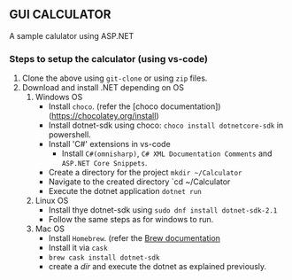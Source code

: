 ## GUI CALCULATOR
A sample calulator using ASP.NET

### Steps to setup the calculator (using vs-code)
1. Clone the above using `git-clone` or using `zip` files.
2. Download and install .NET depending on OS
   1. Windows OS
      - Install `choco`. (refer the [choco documentation])(https://chocolatey.org/install)
      - Install dotnet-sdk using choco: `choco install dotnetcore-sdk` in powershell.
      - Install 'C#' extensions in vs-code
        - Install `C#(omnisharp)`, `C# XML Documentation Comments` and `ASP.NET Core Snippets`.
      - Create a directory for the project `mkdir ~/Calculator`
      - Navigate to the created directory `cd ~/Calculator
      - Execute the dotnet application `dotnet run`
    2. Linux OS
       - Install thye dotnet-sdk using `sudo dnf install dotnet-sdk-2.1`
       - Follow the same steps as for windows to run.
    3. Mac OS
       - Install `Homebrew`. (refer the [Brew documentation](https://brew.sh)
       - Install it via `cask`
       - `brew cask install dotnet-sdk`
       - create a *dir* and execute the dotnet as explained previously.
    
